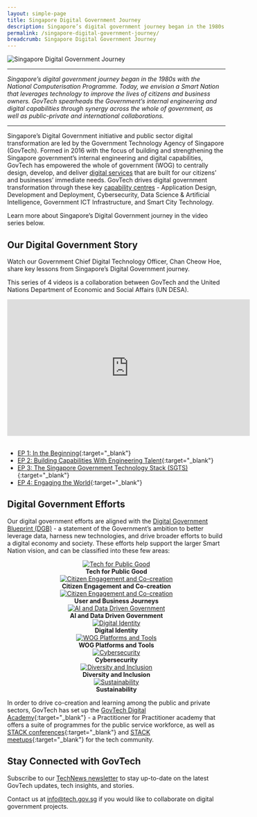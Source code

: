 ```yaml
---
layout: simple-page
title: Singapore Digital Government Journey
description: Singapore’s digital government journey began in the 1980s with the National Computerisation Programme. We have since started on building a Smart Nation for everyone.
permalink: /singapore-digital-government-journey/
breadcrumb: Singapore Digital Government Journey
---
```


![Singapore Digital Government Journey](/images/digital-transformation/Singapore-digital-government-header-banner.png)

---

*Singapore’s digital government journey began in the 1980s with the National Computerisation Programme. Today, we envision a Smart Nation that leverages technology to improve the lives of citizens and business owners. GovTech spearheads the Government’s internal engineering and digital capabilities through synergy across the whole of government, as well as public-private and international collaborations.*

---

Singapore’s Digital Government initiative and public sector digital transformation are led by the Government Technology Agency of Singapore (GovTech). Formed in 2016 with the focus of building and strengthening the Singapore government’s internal engineering and digital capabilities, GovTech has empowered the whole of government (WOG) to centrally design, develop, and deliver [digital services](https://www.tech.gov.sg/products-and-services/) that are built for our citizens’ and businesses’ immediate needs. GovTech drives digital government transformation through these key [capability centres](https://www.tech.gov.sg/digital-government-transformation/#capability-centres) - Application Design, Development and Deployment, Cybersecurity, Data Science & Artificial Intelligence, Government ICT Infrastructure, and Smart City Technology.

Learn more about Singapore’s Digital Government journey in the video series below.

## Our Digital Government Story

Watch our Government Chief Digital Technology Officer, Chan Cheow Hoe, share key lessons from Singapore’s Digital Government journey. 

This series of 4 videos is a collaboration between GovTech and the United Nations Department of Economic and Social Affairs (UN DESA).

<div class="bp-youtube">

<iframe width="560" height="315" src="https://www.youtube.com/embed/1qJ8aQdDQvw?si=dbMWMvdjakK11JUB" title="YouTube video player" frameborder="0" allow="accelerometer; autoplay; clipboard-write; encrypted-media; gyroscope; picture-in-picture; web-share" allowfullscreen></iframe>

</div>

<br>

* [EP 1: In the Beginning](https://youtu.be/1qJ8aQdDQvw?si=pDtRQEPFnlRs-ERD){:target="_blank"}
* [EP 2: Building Capabilities With Engineering Talent](https://youtu.be/TEmIuECWBHM?si=8Ed4AtQJlXHiKbHv){:target="_blank"}
* [EP 3: The Singapore Government Technology Stack (SGTS)](https://youtu.be/Wfc-Vg5KC8w?si=4KGA0jnDGvUkU-E7){:target="_blank"}
* [EP 4: Engaging the World](https://youtu.be/wzko3Bef8Fk?si=tY9YQeT9gDJRhHkY){:target="_blank"}

## Digital Government Efforts

Our digital government efforts are aligned with the [Digital Government Blueprint (DGB)](https://www.tech.gov.sg/digital-government-blueprint/) - a statement of the Government’s ambition to better leverage data, harness new technologies, and drive broader efforts to build a digital economy and society. These efforts help support the larger Smart Nation vision, and can be classified into these few areas:

<div class="row">
  <div class="col" style="text-align: center">
    <a href="/singapore-digital-government-journey/tech-for-public-good" target="_blank">
      <img src="/images/digital-transformation/01-Tech for Public Good.png" alt="Tech for Public Good" /></a>
    <figcaption><b>Tech for Public Good</b></figcaption>
  </div>

  <div class="col" style="text-align: center">
    <a href="/singapore-digital-government-journey/citizen-engagement-and-cocreation" target="_blank">
      <img src="/images/digital-transformation/02-Citizen Engagement.png" alt="Citizen Engagement and Co-creation" /></a>
    <figcaption><b>Citizen Engagement and Co-creation</b></figcaption>
  </div>
	
  <div class="col" style="text-align: center">
    <a href="/singapore-digital-government-journey/user-and-business-journeys" target="_blank">
      <img src="/images/digital-transformation/03-User Business Journey.png" alt="Citizen Engagement and Co-creation" /></a>
    <figcaption><b>User and Business Journeys</b></figcaption>
  </div>
</div>

<div class="row">
  <div class="col" style="text-align: center">
     <a href="/singapore-digital-government-journey/ai-and-data-driven-government" target="_blank">
      <img src="/images/digital-transformation/04-Data Driven Gov AI.png" alt="AI and Data Driven Government" /></a>
    <figcaption><b>AI and Data Driven Government</b></figcaption>
  </div>


  <div class="col" style="text-align: center">
    <a href="/singapore-digital-government-journey/digital-identity" target="_blank">
      <img src="/images/digital-transformation/05-Digital Identity.png" alt="Digital Identity" /></a>
    <figcaption><b>Digital Identity</b></figcaption>
  </div>

  <div class="col" style="text-align: center">
    <a href="/singapore-digital-government-journey/wog-platforms-and-tools" target="_blank">
      <img src="/images/digital-transformation/06-WOG Platforms Tools.png" alt="WOG Platforms and Tools" /></a>
    <figcaption><b>WOG Platforms and Tools</b></figcaption>
  </div>
</div>

<div class="row">
  <div class="col" style="text-align: center">
    <a href="/singapore-digital-government-journey/cybersecurity" target="_blank">
      <img src="/images/digital-transformation/07-Cybersecurity.png" alt="Cybersecurity" /></a>
    <figcaption><b>Cybersecurity</b></figcaption>
  </div>

  <div class="col" style="text-align: center">
    <a href="/singapore-digital-government-journey/diversity-and-inclusion" target="_blank">
      <img src="/images/digital-transformation/08-Diversity Inclusion.png" alt="Diversity and Inclusion" /></a>
    <figcaption><b>Diversity and Inclusion</b></figcaption>
  </div>

  <div class="col" style="text-align: center">
    <a href="/singapore-digital-government-journey/sustainability" target="_blank">
      <img src="/images/digital-transformation/09-Sustainability.png" alt="Sustainability" /></a>
    <figcaption><b>Sustainability</b></figcaption>
  </div>
</div>


In order to drive co-creation and learning among the public and private sectors, GovTech has set up the [GovTech Digital Academy](https://www.thedigitalacademy.tech.gov.sg){:target="_blank"} - a Practitioner for Practitioner academy that offers a suite of programmes for the public service workforce, as well as [STACK conferences](https://www.developer.tech.gov.sg/communities/events/conferences/){:target="_blank"} and [STACK meetups](https://www.developer.tech.gov.sg/communities/events/stack-meetups/){:target="_blank"} for the tech community.

## Stay Connected with GovTech

Subscribe to our [TechNews newsletter](https://www.tech.gov.sg/media/technews/subscribe) to stay up-to-date on the latest GovTech updates, tech insights, and stories. 

Contact us at <info@tech.gov.sg> if you would like to collaborate on digital government projects.



